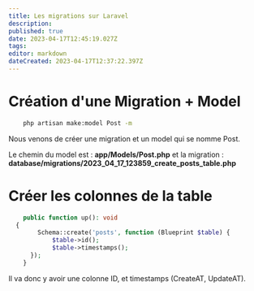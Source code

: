 ```yaml
---
title: Les migrations sur Laravel
description: 
published: true
date: 2023-04-17T12:45:19.027Z
tags: 
editor: markdown
dateCreated: 2023-04-17T12:37:22.397Z
---
```


# Création d'une Migration + Model
```bash
	php artisan make:model Post -m
```
Nous venons de créer une migration et un model qui se nomme Post.

Le chemin du model est : **app/Models/Post.php** et la migration : **database/migrations/2023_04_17_123859_create_posts_table.php**

# Créer les colonnes de la table
```php
	public function up(): void
  {
  		Schema::create('posts', function (Blueprint $table) {
            $table->id();
            $table->timestamps();
      });
	}
```
Il va donc y avoir une colonne ID, et timestamps (CreateAT, UpdateAT).
